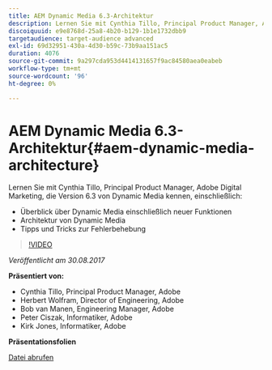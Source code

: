 ```yaml
---
title: AEM Dynamic Media 6.3-Architektur
description: Lernen Sie mit Cynthia Tillo, Principal Product Manager, Adobe Digital Marketing, die Version 6.3 von Dynamic Media kennen.
discoiquuid: e9e8768d-25a8-4b20-b129-1b1e1732dbb9
targetaudience: target-audience advanced
exl-id: 69d32951-430a-4d30-b59c-73b9aa151ac5
duration: 4076
source-git-commit: 9a297cda953d4414131657f9ac84580aea0eabeb
workflow-type: tm+mt
source-wordcount: '96'
ht-degree: 0%

---
```


# AEM Dynamic Media 6.3-Architektur{#aem-dynamic-media-architecture}

Lernen Sie mit Cynthia Tillo, Principal Product Manager, Adobe Digital Marketing, die Version 6.3 von Dynamic Media kennen, einschließlich:

* Überblick über Dynamic Media einschließlich neuer Funktionen
* Architektur von Dynamic Media
* Tipps und Tricks zur Fehlerbehebung

>[!VIDEO](https://video.tv.adobe.com/v/19570/?quality=9)

*Veröffentlicht am 30.08.2017*

**Präsentiert von:**

* Cynthia Tillo, Principal Product Manager, Adobe
* Herbert Wolfram, Director of Engineering, Adobe
* Bob van Manen, Engineering Manager, Adobe
* Peter Ciszak, Informatiker, Adobe
* Kirk Jones, Informatiker, Adobe

**Präsentationsfolien**

[Datei abrufen](assets/dynamicmedia83017.pdf)
<!--
[Get back to the Overview](https://helpx.adobe.com/de/experience-manager/kt/eseminars/gems/aem-index.html)
-->
